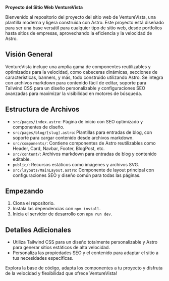 **Proyecto del Sitio Web VentureVista**

Bienvenido al repositorio del proyecto del sitio web de VentureVista, una plantilla moderna y ligera construida con Astro. Este proyecto está diseñado para ser una base versátil para cualquier tipo de sitio web, desde portfolios hasta sitios de empresas, aprovechando la eficiencia y la velocidad de Astro.

## Visión General

VentureVista incluye una amplia gama de componentes reutilizables y optimizados para la velocidad, como cabeceras dinámicas, secciones de características, banners, y más, todo construido utilizando Astro. Se integra con archivos markdown para contenido fácil de editar, soporte para Tailwind CSS para un diseño personalizable y configuraciones SEO avanzadas para maximizar la visibilidad en motores de búsqueda.

## Estructura de Archivos

- `src/pages/index.astro`: Página de inicio con SEO optimizado y componentes de diseño.
- `src/pages/blog/[slug].astro`: Plantillas para entradas de blog, con soporte para cargar contenido desde archivos markdown.
- `src/components/`: Contiene componentes de Astro reutilizables como Header, Card, Navbar, Footer, BlogPost, etc.
- `src/content/`: Archivos markdown para entradas de blog y contenido editable.
- `public/`: Recursos estáticos como imágenes y archivos SVG.
- `src/layouts/MainLayout.astro`: Componente de layout principal con configuraciones SEO y diseño común para todas las páginas.

## Empezando

1. Clona el repositorio.
2. Instala las dependencias con `npm install`.
3. Inicia el servidor de desarrollo con `npm run dev`.

## Detalles Adicionales

- Utiliza Tailwind CSS para un diseño totalmente personalizable y Astro para generar sitios estáticos de alta velocidad.
- Personaliza las propiedades SEO y el contenido para adaptar el sitio a tus necesidades específicas.

Explora la base de código, adapta los componentes a tu proyecto y disfruta de la velocidad y flexibilidad que ofrece VentureVista!
